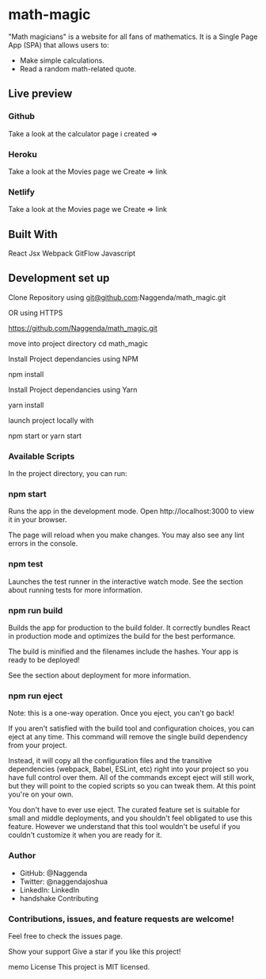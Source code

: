 # math-magic
"Math magicians" is a website for all fans of mathematics. It is a Single Page App (SPA) that allows users to:
* Make simple calculations.
* Read a random math-related quote.
## Live preview
### Github
Take a look at the calculator page i created =>
### Heroku
Take a look at the Movies page we Create => link

### Netlify
Take a look at the Movies page we Create => link

## Built With
React
Jsx
Webpack
GitFlow
Javascript
## Development set up
Clone Repository using git@github.com:Naggenda/math_magic.git

OR using HTTPS

https://github.com/Naggenda/math_magic.git

move into project directory cd math_magic

Install Project dependancies using NPM

npm install

Install Project dependancies using Yarn

yarn install

launch project locally with

npm start or yarn start

### Available Scripts
In the project directory, you can run:

### npm start
Runs the app in the development mode.
Open http://localhost:3000 to view it in your browser.

The page will reload when you make changes.
You may also see any lint errors in the console.

### npm test
Launches the test runner in the interactive watch mode.
See the section about running tests for more information.

### npm run build
Builds the app for production to the build folder.
It correctly bundles React in production mode and optimizes the build for the best performance.

The build is minified and the filenames include the hashes.
Your app is ready to be deployed!

See the section about deployment for more information.

### npm run eject
Note: this is a one-way operation. Once you eject, you can't go back!

If you aren't satisfied with the build tool and configuration choices, you can eject at any time. This command will remove the single build dependency from your project.

Instead, it will copy all the configuration files and the transitive dependencies (webpack, Babel, ESLint, etc) right into your project so you have full control over them. All of the commands except eject will still work, but they will point to the copied scripts so you can tweak them. At this point you're on your own.

You don't have to ever use eject. The curated feature set is suitable for small and middle deployments, and you shouldn't feel obligated to use this feature. However we understand that this tool wouldn't be useful if you couldn't customize it when you are ready for it.

### Author
* GitHub: @Naggenda
* Twitter: @naggendajoshua
* LinkedIn: LinkedIn
* handshake Contributing
### Contributions, issues, and feature requests are welcome!

Feel free to check the issues page.

Show your support
Give a star if you like this project!

memo License
This project is MIT licensed.
